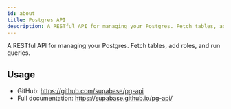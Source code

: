 ```yaml
---
id: about
title: Postgres API
description: A RESTful API for managing your Postgres. Fetch tables, add roles, and run queries
---
```


A RESTful API for managing your Postgres. Fetch tables, add roles, and run queries.


## Usage

- GitHub: https://github.com/supabase/pg-api
- Full documentation: https://supabase.github.io/pg-api/